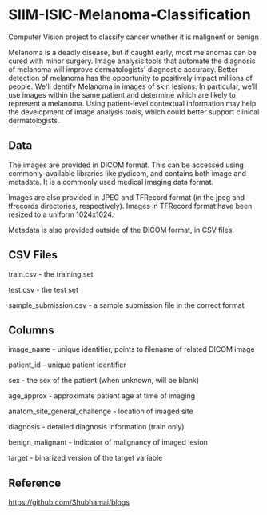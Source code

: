 # SIIM-ISIC-Melanoma-Classification
Computer Vision project to classify cancer whether it is malignent or benign

Melanoma is a deadly disease, but if caught early, most melanomas can be cured with minor surgery. Image analysis tools that automate the diagnosis of melanoma will improve dermatologists' diagnostic accuracy. Better detection of melanoma has the opportunity to positively impact millions of people. We'll dentify Melanoma in images of skin lesions. In particular, we’ll use images within the same patient and determine which are likely to represent a melanoma. Using patient-level contextual information may help the development of image analysis tools, which could better support clinical dermatologists.

## Data

The images are provided in DICOM format. This can be accessed using commonly-available libraries like pydicom, and contains both image and metadata. It is a commonly used medical imaging data format.

Images are also provided in JPEG and TFRecord format (in the jpeg and tfrecords directories, respectively). Images in TFRecord format have been resized to a uniform 1024x1024.

Metadata is also provided outside of the DICOM format, in CSV files.


## CSV Files

train.csv - the training set

test.csv - the test set

sample_submission.csv - a sample submission file in the correct format

## Columns

image_name - unique identifier, points to filename of related DICOM image

patient_id - unique patient identifier

sex - the sex of the patient (when unknown, will be blank)

age_approx - approximate patient age at time of imaging

anatom_site_general_challenge - location of imaged site

diagnosis - detailed diagnosis information (train only)

benign_malignant - indicator of malignancy of imaged lesion

target - binarized version of the target variable

## Reference
https://github.com/Shubhamai/blogs
